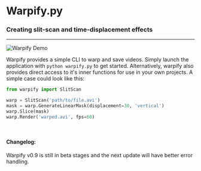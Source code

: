 # Warpify.py
### Creating slit-scan and time-displacement effects
-------

![Warpify Demo](\images\demo.gif)

Warpify provides a simple CLI to warp and save videos. Simply launch the application with `python warpify.py` to get started. Alternatively, warpify also provides direct access to it's inner functions for use in your own projects. A simple case could look like this:

``` python
from warpify import SlitScan

warp = SlitScan('path/to/file.avi')
mask = warp.GenerateLinearMask(displacement=30, 'vertical')
warp.Slice(mask)
warp.Render('warped.avi', fps=60)
```

<br>

#### Changelog:
Warpify v0.9 is still in beta stages and the next update will have better error handling.